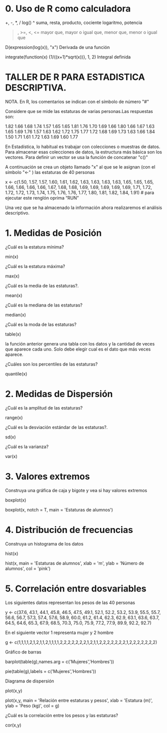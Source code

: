 # 0. Uso de R como calculadora

+, -, *, / log() ^  suma, resta, producto, cociente logaritmo, potencia

>, >=, <, <= mayor que, mayor o igual que, menor que, menor o igual que

D(expression(log(x)), "x") Derivada de una función

integrate(function(x) {1/((x+1)*sqrt(x))}, 1, 2) Integral definida


# TALLER DE R PARA ESTADISTICA DESCRIPTIVA.

NOTA. En R, los comentarios se indican con el símbolo de número "#"

Considere que se mide las estaturas de varias personas.Las respuestas son:  

1.82 1.66 1.68 1.74 1.57 1.65 1.65 1.81 1.76 1.70 1.69 1.66 1.80 1.66 1.67 1.63 1.65
1.69 1.76 1.57 1.63 1.62 1.72 1.75 1.77 1.72 1.68 1.69 1.73 1.63 1.66 1.84 1.50 1.71
1.61 1.72 1.63 1.69 1.60 1.77

En Estadística, lo habitual es trabajar con colecciones o muestras de datos.
Para almacenar esas colecciones de datos, la estructura más básica
son los vectores. 
Para definir un vector se usa la función de concatenar "c()"

A continuación se crea un objeto llamado "x" al que se le asignan 
(con el símbolo "<-" ) las estaturas de 40 personas

x <- c(1.50, 1.57, 1.57, 1.60, 1.61, 1.62, 1.63, 1.63, 1.63, 1.63, 1.65, 1.65,
       1.65, 1.66, 1.66, 1.66, 1.66, 1.67, 1.68, 1.68, 1.69, 1.69, 1.69, 1.69,
       1.69, 1.71, 1.72, 1.72, 1.72, 1.73, 1.74, 1.75, 1.76, 1.76, 1.77, 1.80,
       1.81, 1.82, 1.84, 1.91) # para ejecutar este renglón oprima “RUN”

Una vez que se ha almacenado la información ahora realizaremos
el análisis descriptivo.

# 1. Medidas de Posición
¿Cuál es la estatura mínima?

min(x)              

¿Cuál es la estatura máxima?

max(x)           
 
¿Cuál es la media de las estaturas?.

mean(x)         

¿Cuál es la mediana de las estaturas?

median(x)    

¿Cuál es la moda de las estaturas?

table(x)    

la función anterior genera una tabla con los datos y la cantidad
de veces que aparece cada uno. Solo debe elegir cual es el
dato que más veces aparece.

¿Cuáles son los percentiles de las estaturas?

quantile(x)       

# 2. Medidas de Dispersión

¿Cuál es la amplitud de las estaturas?

range(x)

¿Cuál es la desviación estándar de las estaturas?.

sd(x)          

¿Cuál es la varianza?

var(x)     

# 3. Valores extremos

Construya una gráfica de caja y bigote y vea si hay valores extremos

boxplot(x)

boxplot(x,
        notch = T,
        main = 'Estaturas de alumnos')     

# 4. Distribución de frecuencias

Construya un histograma de los datos

hist(x)

hist(x,
     main = 'Estaturas de alumnos',
     xlab = 'm',
     ylab = 'Número de alumnos',
     col = 'pink')

# 5. Correlación entre dosvariables

Los siguientes datos representan los pesos de las 40 personas

y <- c(37.6, 43.1, 44.1, 45.8, 46.5, 47.5, 49.1, 52.1, 52.2, 53.2, 53.9, 55.5,
       55.7, 56.6, 56.7, 57.3, 57.4, 57.6, 58.9, 60.0, 61.2, 61.4, 62.3, 62.9,
       63.1, 63.6, 63.7, 64.5, 64.6, 65.3, 67.9, 68.5, 70.3, 75.0, 75.9, 77.2,
       77.9, 89.9, 92.2, 92.7)

En el siguiente vector 1 representa mujer y 2 hombre

g <- c(1,1,1,1,2,1,2,1,1,2,1,1,1,1,2,2,2,2,2,2,2,1,2,1,1,2,2,2,2,2,2,2,1,2,2,2,2,2,2,2)

Gráfico de barras

barplot(table(g),names.arg = c('Mujeres','Hombres'))

pie(table(g),labels = c('Mujeres','Hombres'))

Diagrama de dispersión

plot(x,y)

plot(x,y,
     main = 'Relación entre estaturas y pesos',
     xlab = 'Estatura (m)', 
     ylab = 'Peso (kg)',
     col = g)

¿Cuál es la correlación entre los pesos y las estaturas?

cor(x,y)

